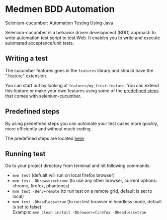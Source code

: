 # Medmen BDD Automation

Selenium-cucumber: Automation Testing Using Java

Selenium-cucumber is a behavior driven development (BDD) approach to write automation test script to test Web.
It enables you to write and execute automated acceptance/unit tests.

Writing a test
--------------

The cucumber features goes in the `features` library and should have the ".feature" extension.

You can start out by looking at `features/my_first.feature`. You can extend this feature or make your own features using some of the [predefined steps](doc/canned_steps.md) that comes with selenium-cucumber.


Predefined steps
-----------------
By using predefined steps you can automate your test cases more quickly, more efficiently and without much coding.

The predefined steps are located [here](doc/canned_steps.md)

Running test
--------------

Go to your project directory from terminal and hit following commands:  
* ```mvn test``` (defualt will run on local firefox browser)  
* ```mvn test -Dbrowser=chrome``` (to use any other browser, current options: chrome, firefox, phantomjs)     
* ```mvn test -Denv=remote``` (to run test on a remote grid, default is set to local)
* ```mvn test -Dheadless=true``` (to run test browser in headless mode, default is set to false)  
Example: ```mvn clean install -Dbrowser=firefox -Dheadless=true```

